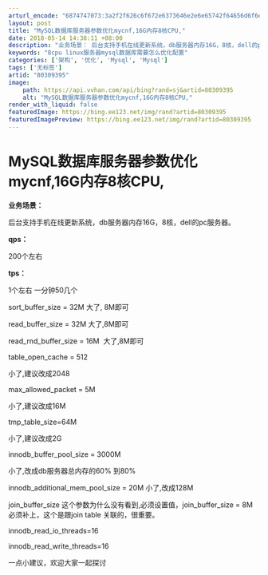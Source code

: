 ```yaml
---
arturl_encode: "6874747073:3a2f2f626c6f672e6373646e2e6e65742f64656d6f6e736f6e:2f61727469636c652f64657461696c732f3830333039333935"
layout: post
title: "MySQL数据库服务器参数优化mycnf,16G内存8核CPU,"
date: 2018-05-14 14:38:11 +08:00
description: "业务场景： 后台支持手机在线更新系统，db服务器内存16G，8核，dell的pc服务器。qps： 2"
keywords: "8cpu linux服务器mysql数据库需要怎么优化配置"
categories: ['架构', '优化', 'Mysql', 'Mysql']
tags: ['无标签']
artid: "80309395"
image:
    path: https://api.vvhan.com/api/bing?rand=sj&artid=80309395
    alt: "MySQL数据库服务器参数优化mycnf,16G内存8核CPU,"
render_with_liquid: false
featuredImage: https://bing.ee123.net/img/rand?artid=80309395
featuredImagePreview: https://bing.ee123.net/img/rand?artid=80309395
---
```


# MySQL数据库服务器参数优化mycnf,16G内存8核CPU,

**业务场景：**

后台支持手机在线更新系统，db服务器内存16G，8核，dell的pc服务器。
  


**qps：**

200个左右
  


**tps：**

1个左右 一分钟50几个
  


  


  

sort_buffer_size = 32M 大了, 8M即可
  


  

read_buffer_size = 32M 大了,8M即可
  


  

read_rnd_buffer_size = 16M  大了,8M即可
  


  

table_open_cache = 512
  

小了,建议改成2048
  


  

max_allowed_packet = 5M
  

小了,建议改成16M
  


  

tmp_table_size=64M
  

小了,建议改成2G
  


  

innodb_buffer_pool_size = 3000M
  

小了,改成db服务器总内存的60% 到80%
  


  

innodb_additional_mem_pool_size = 20M 小了,改成128M
  


  

join_buffer_size 这个参数为什么没有看到,必须设置值，join_buffer_size = 8M 必须补上，这个是跟join table 关联的，很重要。
  


  


innodb_read_io_threads=16
  
innodb_read_write_threads=16
  

一点小建议，欢迎大家一起探讨
